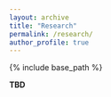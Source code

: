 ```yaml
---
layout: archive
title: "Research"
permalink: /research/
author_profile: true
---
```


{% include base_path %}

**TBD**
